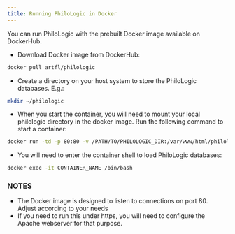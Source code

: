 ```yaml
---
title: Running PhiloLogic in Docker
---
```


You can run PhiloLogic with the prebuilt Docker image available on DockerHub. 


- Download Docker image from DockerHub:
```bash
docker pull artfl/philologic
```
- Create a directory on your host system to store the PhiloLogic databases. E.g.:
```bash
mkdir ~/philologic
```
- When you start the container, you will need to mount your local philologic directory in the docker image. Run the following command to start a container:
```bash
docker run -td -p 80:80 -v /PATH/TO/PHILOLOGIC_DIR:/var/www/html/philologic/ artfl/philologic
```
- You will need to enter the container shell to load PhiloLogic databases:
```bash
docker exec -it CONTAINER_NAME /bin/bash
```


### NOTES ###
- The Docker image is designed to listen to connections on port 80. Adjust according to your needs 
- If you need to run this under https, you will need to configure the Apache webserver for that purpose.
